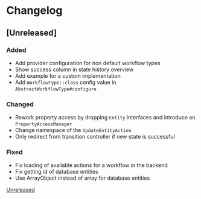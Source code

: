# Changelog

## [Unreleased]

### Added

 - Add provider configuration for non default workflow types
 - Show success column in state history overview
 - Add example for a custom implementation
 - Add `WorkflowType::class` config value in `AbstractWorkflowType#configure`
 
### Changed

 - Rework property access by dropping `Entity` interfaces and introduce an `PropertyAccessManager`
 - Change namespace of the `UpdateEntityAction`
 - Only redirect from transition controller if new state is successful
 
### Fixed

 - Fix loading of available actions for a workflow in the backend
 - Fix getting id of database entities 
 - Use ArrayObject instead of array for database entities

[Unreleased](https://github.com/netzmacht/contao-worklfow/compare/2.0.0-beta1...master)
